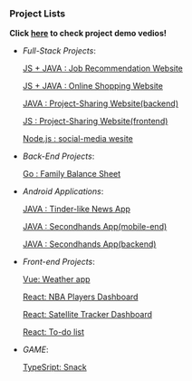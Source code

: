 ### Project Lists
<strong> Click <a href="https://rb.gy/rwm2gt">here</a> to check project demo vedios!</strong>

* _Full-Stack Projects_:

    <a href="https://github.com/liulian1004/Job-Recommendation-Full-Stack-service">JS + JAVA : Job Recommendation Website </a>

    <a href="https://github.com/liulian1004/spring-mvc-project">JS + JAVA : Online Shopping Website</a>
    
    <a href="https://github.com/liulian1004/spring-boot-project">JAVA : Project-Sharing Website(backend) </a>
    
    <a href="https://github.com/liulian1004/project-outsoursing-website-frontend-part">JS : Project-Sharing Website(frontend) </a>
    
    <a href ="https://github.com/liulian1004/social_media_app/tree/master">Node.js : social-media wesite </a>
        
* _Back-End Projects_:

    <a href="https://github.com/liulian1004/balanceSheet">Go : Family Balance Sheet </a>
    
* _Android Applications_:
    
    <a href="https://github.com/liulian1004/News-Android-App">JAVA : Tinder-like News App </a>
    
    <a href="https://github.com/liulian1004/Second-hands-Android-App-Frontend">JAVA : Secondhands App(mobile-end)</a>
    
    <a href="https://github.com/liulian1004/Secondhands-app-backend-part">JAVA : Secondhands App(backend)</a>
    
* _Front-end Projects_:

    <a href="https://github.com/liulian1004/Vue_Framework">Vue: Weather app </a>
    
    <a href="https://github.com/liulian1004/NBA-dashboard">React: NBA Players Dashboard</a>
    
    <a href="https://github.com/liulian1004/STARLINK">React: Satellite Tracker Dashboard</a>
    
    <a href="https://github.com/liulian1004/React-Demo">React: To-do list</a>
    
 * _GAME_:
 
     <a href="https://github.com/liulian1004/snack/">TypeSript: Snack</a>

    
